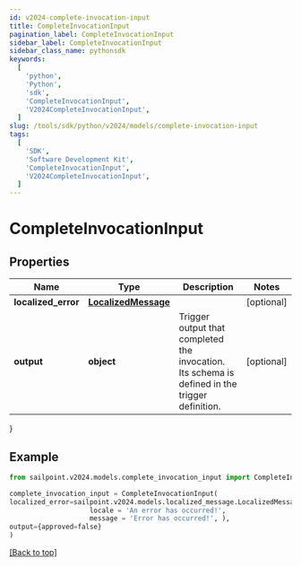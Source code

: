 ```yaml
---
id: v2024-complete-invocation-input
title: CompleteInvocationInput
pagination_label: CompleteInvocationInput
sidebar_label: CompleteInvocationInput
sidebar_class_name: pythonsdk
keywords:
  [
    'python',
    'Python',
    'sdk',
    'CompleteInvocationInput',
    'V2024CompleteInvocationInput',
  ]
slug: /tools/sdk/python/v2024/models/complete-invocation-input
tags:
  [
    'SDK',
    'Software Development Kit',
    'CompleteInvocationInput',
    'V2024CompleteInvocationInput',
  ]
---
```


# CompleteInvocationInput

## Properties

| Name | Type | Description | Notes |
| --- | --- | --- | --- |
| **localized_error** | [**LocalizedMessage**](localized-message) |  | [optional] |
| **output** | **object** | Trigger output that completed the invocation. Its schema is defined in the trigger definition. | [optional] |

}

## Example

```python
from sailpoint.v2024.models.complete_invocation_input import CompleteInvocationInput

complete_invocation_input = CompleteInvocationInput(
localized_error=sailpoint.v2024.models.localized_message.LocalizedMessage(
                    locale = 'An error has occurred!',
                    message = 'Error has occurred!', ),
output={approved=false}
)

```

[[Back to top]](#)
